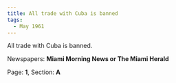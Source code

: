 ```yaml
---  
title: All trade with Cuba is banned  
tags:  
  - May 1961  
---  
```

  
All trade with Cuba is banned.  
  
Newspapers: **Miami Morning News or The Miami Herald**  
  
Page: **1**, Section: **A** 
